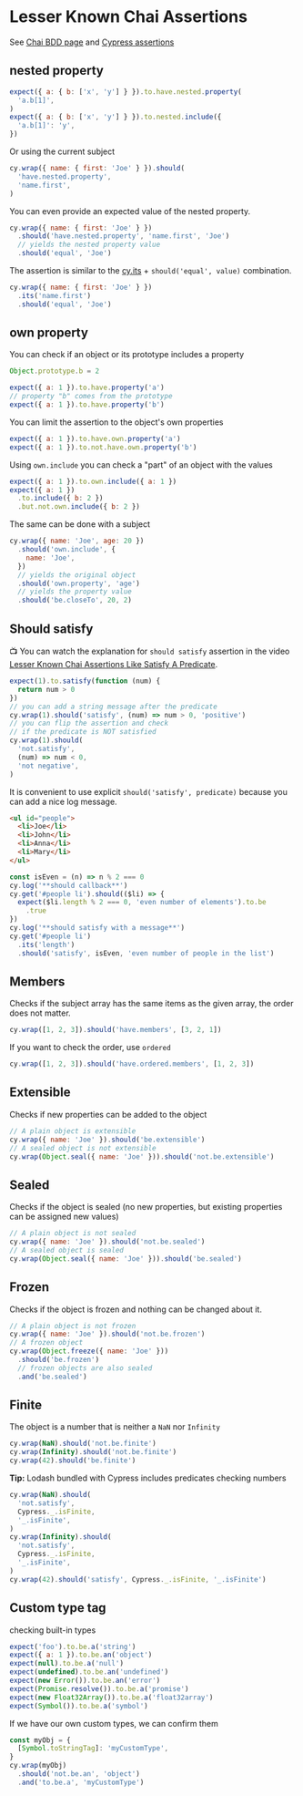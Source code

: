 # Lesser Known Chai Assertions

See [Chai BDD page](https://www.chaijs.com/api/bdd/) and [Cypress assertions](../commands/assertions.md)

## nested property

<!-- fiddle Nested property -->

```js
expect({ a: { b: ['x', 'y'] } }).to.have.nested.property(
  'a.b[1]',
)
expect({ a: { b: ['x', 'y'] } }).to.nested.include({
  'a.b[1]': 'y',
})
```

Or using the current subject

```js
cy.wrap({ name: { first: 'Joe' } }).should(
  'have.nested.property',
  'name.first',
)
```

You can even provide an expected value of the nested property.

```js
cy.wrap({ name: { first: 'Joe' } })
  .should('have.nested.property', 'name.first', 'Joe')
  // yields the nested property value
  .should('equal', 'Joe')
```

The assertion is similar to the [cy.its](https://on.cypress.io/its) + `should('equal', value)` combination.

```js
cy.wrap({ name: { first: 'Joe' } })
  .its('name.first')
  .should('equal', 'Joe')
```

<!-- fiddle-end -->

## own property

You can check if an object or its prototype includes a property

<!-- fiddle Own property -->

```js
Object.prototype.b = 2

expect({ a: 1 }).to.have.property('a')
// property "b" comes from the prototype
expect({ a: 1 }).to.have.property('b')
```

You can limit the assertion to the object's own properties

```js
expect({ a: 1 }).to.have.own.property('a')
expect({ a: 1 }).to.not.have.own.property('b')
```

Using `own.include` you can check a "part" of an object with the values

```js
expect({ a: 1 }).to.own.include({ a: 1 })
expect({ a: 1 })
  .to.include({ b: 2 })
  .but.not.own.include({ b: 2 })
```

The same can be done with a subject

```js
cy.wrap({ name: 'Joe', age: 20 })
  .should('own.include', {
    name: 'Joe',
  })
  // yields the original object
  .should('own.property', 'age')
  // yields the property value
  .should('be.closeTo', 20, 2)
```

<!-- fiddle-end -->

## Should satisfy

📺 You can watch the explanation for `should satisfy` assertion in the video [Lesser Known Chai Assertions Like Satisfy A Predicate](https://youtu.be/ODkNYjf1hbs).

<!-- fiddle Satisfy -->

```js
expect(1).to.satisfy(function (num) {
  return num > 0
})
// you can add a string message after the predicate
cy.wrap(1).should('satisfy', (num) => num > 0, 'positive')
// you can flip the assertion and check
// if the predicate is NOT satisfied
cy.wrap(1).should(
  'not.satisfy',
  (num) => num < 0,
  'not negative',
)
```

It is convenient to use explicit `should('satisfy', predicate)` because you can add a nice log message.

```html
<ul id="people">
  <li>Joe</li>
  <li>John</li>
  <li>Anna</li>
  <li>Mary</li>
</ul>
```

```js
const isEven = (n) => n % 2 === 0
cy.log('**should callback**')
cy.get('#people li').should(($li) => {
  expect($li.length % 2 === 0, 'even number of elements').to.be
    .true
})
cy.log('**should satisfy with a message**')
cy.get('#people li')
  .its('length')
  .should('satisfy', isEven, 'even number of people in the list')
```

<!-- fiddle-end -->

## Members

<!-- fiddle Array members -->

Checks if the subject array has the same items as the given array, the order does not matter.

```js
cy.wrap([1, 2, 3]).should('have.members', [3, 2, 1])
```

If you want to check the order, use `ordered`

```js
cy.wrap([1, 2, 3]).should('have.ordered.members', [1, 2, 3])
```

<!-- fiddle-end -->

## Extensible

Checks if new properties can be added to the object

<!-- fiddle Extensible -->

```js
// A plain object is extensible
cy.wrap({ name: 'Joe' }).should('be.extensible')
// A sealed object is not extensible
cy.wrap(Object.seal({ name: 'Joe' })).should('not.be.extensible')
```

<!-- fiddle-end -->

## Sealed

Checks if the object is sealed (no new properties, but existing properties can be assigned new values)

<!-- fiddle Sealed -->

```js
// A plain object is not sealed
cy.wrap({ name: 'Joe' }).should('not.be.sealed')
// A sealed object is sealed
cy.wrap(Object.seal({ name: 'Joe' })).should('be.sealed')
```

<!-- fiddle-end -->

## Frozen

Checks if the object is frozen and nothing can be changed about it.

<!-- fiddle Frozen -->

```js
// A plain object is not frozen
cy.wrap({ name: 'Joe' }).should('not.be.frozen')
// A frozen object
cy.wrap(Object.freeze({ name: 'Joe' }))
  .should('be.frozen')
  // frozen objects are also sealed
  .and('be.sealed')
```

<!-- fiddle-end -->

## Finite

The object is a number that is neither a `NaN` nor `Infinity`

<!-- fiddle Finite -->

```js
cy.wrap(NaN).should('not.be.finite')
cy.wrap(Infinity).should('not.be.finite')
cy.wrap(42).should('be.finite')
```

**Tip:** Lodash bundled with Cypress includes predicates checking numbers

```js
cy.wrap(NaN).should(
  'not.satisfy',
  Cypress._.isFinite,
  '_.isFinite',
)
cy.wrap(Infinity).should(
  'not.satisfy',
  Cypress._.isFinite,
  '_.isFinite',
)
cy.wrap(42).should('satisfy', Cypress._.isFinite, '_.isFinite')
```

<!-- fiddle-end -->

## Custom type tag

<!-- fiddle Custom type tag -->

checking built-in types

```js
expect('foo').to.be.a('string')
expect({ a: 1 }).to.be.an('object')
expect(null).to.be.a('null')
expect(undefined).to.be.an('undefined')
expect(new Error()).to.be.an('error')
expect(Promise.resolve()).to.be.a('promise')
expect(new Float32Array()).to.be.a('float32array')
expect(Symbol()).to.be.a('symbol')
```

If we have our own custom types, we can confirm them

```js
const myObj = {
  [Symbol.toStringTag]: 'myCustomType',
}
cy.wrap(myObj)
  .should('not.be.an', 'object')
  .and('to.be.a', 'myCustomType')
```

<!-- fiddle-end -->
